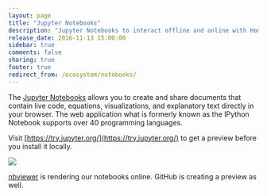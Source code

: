 ```yaml
---
layout: page
title: "Jupyter Notebooks"
description: "Jupyter Notebooks to interact offline and online with Home Assistant."
release_date: 2016-11-13 15:00:00
sidebar: true
comments: false
sharing: true
footer: true
redirect_from: /ecosystem/notebooks/
---
```


The [Jupyter Notebooks](http://jupyter.org/) allows you to create and share documents that contain live code, equations, visualizations, and explanatory text directly in your browser. The web application what is formerly known as the IPython Notebook supports over 40 programming languages.

Visit [https://try.jupyter.org/](https://try.jupyter.org/) to get a preview before you install it locally.

<p class='img'>
  <img src='{{site_root}}/images/screenshots/jupyter-new.png' />
</p>

[nbviewer](http://nbviewer.jupyter.org/github/home-assistant/home-assistant-notebooks/tree/master/) is rendering our notebooks online. GitHub is creating a preview as well.
